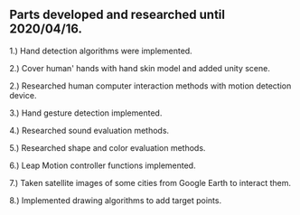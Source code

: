Parts developed and researched until 2020/04/16.
--
1.) Hand detection algorithms were implemented.

2.) Cover human' hands with hand skin model and added unity scene.

2.) Researched human computer interaction methods with motion detection device.

3.) Hand gesture detection implemented.

4.) Researched sound evaluation methods.

5.) Researched shape and color evaluation methods.

6.) Leap Motion controller functions implemented.

7.) Taken satellite images of some cities from Google Earth to interact them.

8.) Implemented drawing algorithms to add target points.

